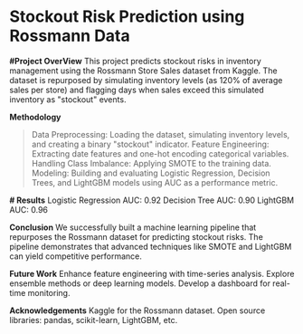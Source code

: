 # Stockout Risk Prediction using Rossmann Data


**#Project OverView**
This project predicts stockout risks in inventory management using the Rossmann Store Sales dataset from Kaggle.
The dataset is repurposed by simulating inventory levels (as 120% of average sales per store) and flagging days
when sales exceed this simulated inventory as "stockout" events.

**Methodology**
> Data Preprocessing:
Loading the dataset, simulating inventory levels, and creating a binary "stockout" indicator.
> Feature Engineering:
Extracting date features and one-hot encoding categorical variables.
> Handling Class Imbalance:
Applying SMOTE to the training data.
> Modeling:
Building and evaluating Logistic Regression, Decision Trees, and LightGBM models using AUC as a performance metric.

**# Results**
Logistic Regression AUC: 0.92
Decision Tree AUC: 0.90
LightGBM AUC: 0.96

**Conclusion**
We successfully built a machine learning pipeline that repurposes the Rossmann dataset for predicting stockout risks.
The pipeline demonstrates that advanced techniques like SMOTE and LightGBM can yield competitive performance.

**Future Work**
Enhance feature engineering with time-series analysis.
Explore ensemble methods or deep learning models.
Develop a dashboard for real-time monitoring.

**Acknowledgements**
Kaggle for the Rossmann dataset.
Open source libraries: pandas, scikit-learn, LightGBM, etc.